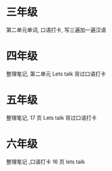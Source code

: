 # 三年级
第二单元单词, 口语打卡, 写三遍加一遍汉语

# 四年级
整理笔记, 第二单元 Lets talk 背过口语打卡

# 五年级
整理笔记, 17 页 Lets talk 背过口语打卡

# 六年级
整理笔记 ,口语打卡 16 页 lets talk 